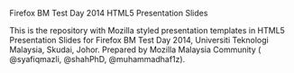 Firefox BM Test Day 2014 HTML5 Presentation Slides

This is the repository with Mozilla styled presentation templates in HTML5 Presentation Slides for Firefox BM Test Day 2014, Universiti Teknologi Malaysia, Skudai, Johor.
Prepared by Mozilla Malaysia Community ( @syafiqmazli, @shahPhD, @muhammadhaf1z).
